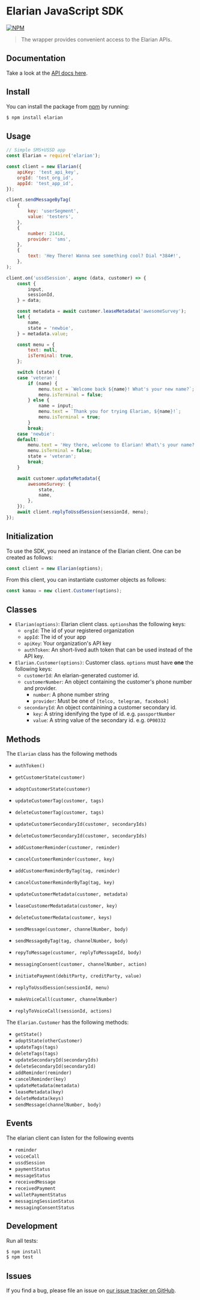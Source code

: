 # Elarian JavaScript SDK

[![NPM](https://nodei.co/npm/elarian.png?downloads=true&downloadRank=true&stars=true)](https://www.npmjs.org/package/elarian)

> The wrapper provides convenient access to the Elarian APIs.

## Documentation

Take a look at the [API docs here](http://docs.elarian.com).


## Install

You can install the package from [npm](https://www.npmjs.com/package/elarian) by running: 

```bash
$ npm install elarian
```

## Usage


```javascript
// Simple SMS+USSD app
const Elarian = require('elarian');

const client = new Elarian({
    apiKey: 'test_api_key',
    orgId: 'test_org_id',
    appId: 'test_app_id',
});

client.sendMessageByTag(
    {
        key: 'userSegment',
        value: 'testers',
    },
    {
        number: 21414,
        provider: 'sms',
    },
    {
        text: 'Hey There! Wanna see something cool? Dial *384#!',
    },
);

client.on('ussdSession', async (data, customer) => {
    const {
        input,
        sessionId,
    } = data;

    const metadata = await customer.leaseMetadata('awesomeSurvey');
    let {
        name,
        state = 'newbie',
    } = metadata.value;

    const menu = {
        text: null,
        isTerminal: true,
    };

    switch (state) {
    case 'veteran':
        if (name) {
            menu.text = `Welcome back ${name}! What's your new name?`;
            menu.isTerminal = false;
        } else {
            name = input;
            menu.text = `Thank you for trying Elarian, ${name}!`;
            menu.isTerminal = true;
        }
        break;
    case 'newbie':
    default:
        menu.text = 'Hey there, welcome to Elarian! What\'s your name?';
        menu.isTerminal = false;
        state = 'veteran';
        break;
    }

    await customer.updateMetadata({
        awesomeSurvey: {
            state,
            name,
        },
    });
    await client.replyToUssdSession(sessionId, menu);
});

```

## Initialization

To use the SDK, you need an instance of the Elarian client. One can be created as follows:

```js
const client = new Elarian(options);
```

From this client, you can instantiate customer objects as follows:

```js
const kamau = new client.Customer(options);
```

## Classes

- `Elarian(options)`: Elarian client class. `options`has the following keys:
  - `orgId`: The id of your registered organization
  - `appId`: The id of your app
  - `apiKey`: Your organization's API key
  - `authToken`: An short-lived auth token that can be used instead of the API key.
- `Elarian.Customer(options)`: Customer class. `options` must have **one** the following keys:
  - `customerId`: An elarian-generated customer id.
  - `customerNumber`: An object containing the customer's phone number and provider.
    - `number`: A phone number string
    - `provider`: Must be one of `[telco, telegram, facebook]`
  - `secondaryId`: An object containining a customer secondary id.
    - `key`: A string idenifying the type of id. e.g. `passportNumber`
    - `value`: A string value of the secondary id. e.g. `OP00332`

## Methods

The `Elarian` class has the following methods

- `authToken()`

- `getCustomerState(customer)`
- `adoptCustomerState(customer)`
- `updateCustomerTag(customer, tags)`
- `deleteCustomerTag(customer, tags)`
- `updateCustomerSecondaryId(customer, secondaryIds)`
- `deleteCustomerSecondaryId(customer, secondaryIds)`
- `addCustomerReminder(customer, reminder)`
- `cancelCustomerReminder(customer, key)`
- `addCustomerReminderByTag(tag, reminder)`
- `cancelCustomerReminderByTag(tag, key)`
- `updateCustomerMetadata(customer, metadata)`
- `leaseCustomerMedatadata(customer, key)`
- `deleteCustomerMedata(customer, keys)`
- `sendMessage(customer, channelNumber, body)`
- `sendMessageByTag(tag, channelNumber, body)`
- `repyToMessage(customer, replyToMessageId, body)`
- `messagingConsent(customer, channelNumber, action)`
- `initiatePayment(debitParty, creditParty, value)`
- `replyToUssdSession(sessionId, menu)`
- `makeVoiceCall(customer, channelNumber)`
- `replyToVoiceCall(sessionId, actions)`

The `Elarian.Customer` has the following methods:

- `getState()`
- `adoptState(otherCustomer)`
- `updateTags(tags)`
- `deleteTags(tags)`
- `updateSecondaryId(secondaryIds)`
- `deleteSecondaryId(secondaryId)`
- `addReminder(reminder)`
- `cancelReminder(key)`
- `updateMetadata(metadata)`
- `leaseMetadata(key)`
- `deleteMedata(keys)`
- `sendMessage(channelNumber, body)`

##  Events

The elarian client can listen for the following events

- `reminder`
- `voiceCall`
- `ussdSession`
- `paymentStatus`
- `messageStatus`
- `receivedMessage`
- `receivedPayment`
- `walletPaymentStatus`
- `messagingSessionStatus`
- `messagingConsentStatus`

## Development

Run all tests:

```bash
$ npm install
$ npm test
```

## Issues

If you find a bug, please file an issue on [our issue tracker on GitHub](https://github.com/ElarianLtd/node-sdk/issues).